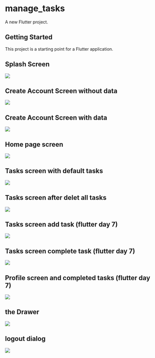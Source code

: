 # manage_tasks

A new Flutter project.

## Getting Started

This project is a starting point for a Flutter application.

## Splash Screen
![](assets/screen_shot/1.jpg)


## Create Account Screen without data
![](assets/screen_shot/2.jpg)

## Create Account Screen with data
![](assets/screen_shot/3.jpg)

## Home page screen 
![](assets/screen_shot/4.jpg)

## Tasks screen with default tasks
![](assets/screen_shot/5.jpg)

## Tasks screen after delet all tasks
![](assets/screen_shot/6.jpg)

## Tasks screen add task (flutter day 7)
![](assets/screen_shot/7.jpg)

## Tasks screen complete task (flutter day 7)
![](assets/screen_shot/8.jpg)

## Profile screen and completed tasks (flutter day 7)
![](assets/screen_shot/9.jpg)

## the Drawer
![](assets/screen_shot/10.jpg)

## logout dialog
![](assets/screen_shot/11.jpg)

